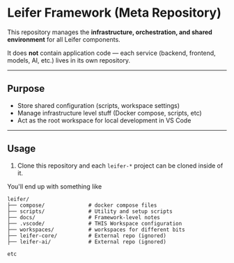# Leifer Framework (Meta Repository)

This repository manages the **infrastructure, orchestration, and shared environment** for all Leifer components.

It does **not** contain application code — each service (backend, frontend, models, AI, etc.) lives in its own repository.

---

## Purpose
  
- Store shared configuration (scripts, workspace settings)
- Manage infrastructure level stuff (Docker compose, scripts, etc)
- Act as the root workspace for local development in VS Code  

---

## Usage

1. Clone this repository and each `leifer-*` project can be cloned inside of it.  

You'll end up with something like
```text
leifer/
├── compose/              # docker compose files
├── scripts/              # Utility and setup scripts
├── docs/                 # Framework-level notes
├── .vscode/              # THIS Workspace configuration
├── workspaces/           # workspaces for different bits
├── leifer-core/          # External repo (ignored)
├── leifer-ai/            # External repo (ignored)

etc
```
